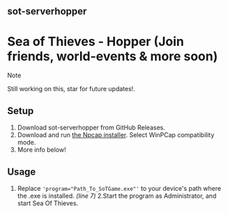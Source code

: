 
## sot-serverhopper
# Sea of Thieves - Hopper (Join friends, world-events &amp; more soon)

> [!NOTE]
> Still working on this, star for future updates!.

## Setup
1. Download sot-serverhopper from GitHub Releases.
2. Download and run [the Npcap installer](https://npcap.com/dist/npcap-1.72.exe). Select WinPCap compatibility mode. 
3. More info below!

## Usage

1. Replace `'program="Path_To_SoTGame.exe"'` to your device's path where the .exe is installed. *(line 7)*
2.Start the program as Administrator, and start Sea Of Thieves.
